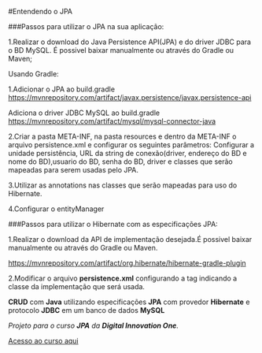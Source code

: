 #Entendendo o JPA

###Passos para utilizar o JPA na sua aplicação:

1.Realizar o download do Java Persistence API(JPA) e do driver JDBC para o BD MySQL.
É possivel baixar manualmente ou através do Gradle ou Maven;

Usando Gradle: 

1.Adicionar o JPA ao build.gradle
https://mvnrepository.com/artifact/javax.persistence/javax.persistence-api

Adiciona o driver JDBC MySQL ao build.gradle 
https://mvnrepository.com/artifact/mysql/mysql-connector-java

2.Criar a pasta META-INF, na pasta resources e dentro da META-INF o arquivo persistence.xml e configurar os seguintes parâmetros:
Configurar a unidade persistência, URL da string de conexão(driver, endereço do BD e nome do BD),usuario do BD, senha do BD,
driver e classes que serão mapeadas para serem usadas pelo JPA.

3.Utilizar as annotations nas classes que serão mapeadas para uso do Hibernate.

4.Configurar o entityManager


###Passos para utilizar o Hibernate com as especificações JPA:

1.Realizar o download da API de implementação desejada.É possivel baixar manualmente ou através do Gradle ou Maven.

https://mvnrepository.com/artifact/org.hibernate/hibernate-gradle-plugin 

2.Modificar o arquivo **persistence.xml** configurando a tag <provider> indicando a classe da implementação que será usada.



**CRUD** com **Java** utilizando especificações **JPA** com provedor **Hibernate** e protocolo **JDBC** em um banco de dados **MySQL** 



*Projeto para o curso **JPA** da **Digital Innovation One**.*

[Acesso ao curso aqui](https://web.digitalinnovation.one/course/trabalhando-com-banco-de-dados-utilizando-jdbc-e-jpa/learning/36caf662-304d-444b-978d-958d79bb5a9a?back=/track/santander-fullstack-developer)











